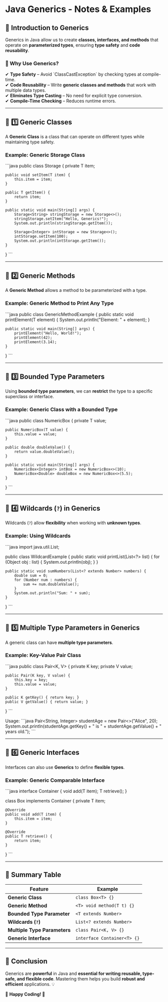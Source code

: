 
# Java Generics - Notes & Examples

## 📌 Introduction to Generics  
Generics in Java allow us to create **classes, interfaces, and methods** that operate on **parameterized types**, ensuring **type safety** and **code reusability**.  

### 🔹 Why Use Generics?  
✔ **Type Safety** – Avoid \`ClassCastException\` by checking types at compile-time.  
✔ **Code Reusability** – Write **generic classes and methods** that work with multiple data types.  
✔ **Eliminates Type Casting** – No need for explicit type conversion.  
✔ **Compile-Time Checking** – Reduces runtime errors.  

---

## 📌 1️⃣ Generic Classes  
A **Generic Class** is a class that can operate on different types while maintaining type safety.  

### Example: Generic Storage Class  
\`\`\`java
public class Storage<T> {
    private T item;

    public void setItem(T item) {
        this.item = item;
    }

    public T getItem() {
        return item;
    }

    public static void main(String[] args) {
        Storage<String> stringStorage = new Storage<>();
        stringStorage.setItem("Hello, Generics!");
        System.out.println(stringStorage.getItem());

        Storage<Integer> intStorage = new Storage<>();
        intStorage.setItem(100);
        System.out.println(intStorage.getItem());
    }
}
\`\`\`

---

## 📌 2️⃣ Generic Methods  
A **Generic Method** allows a method to be parameterized with a type.  

### Example: Generic Method to Print Any Type  
\`\`\`java
public class GenericMethodExample {
    public static <T> void printElement(T element) {
        System.out.println("Element: " + element);
    }

    public static void main(String[] args) {
        printElement("Hello, World!");
        printElement(42);
        printElement(3.14);
    }
}
\`\`\`

---

## 📌 3️⃣ Bounded Type Parameters  
Using **bounded type parameters**, we can **restrict** the type to a specific superclass or interface.  

### Example: Generic Class with a Bounded Type  
\`\`\`java
public class NumericBox<T extends Number> {
    private T value;

    public NumericBox(T value) {
        this.value = value;
    }

    public double doubleValue() {
        return value.doubleValue();
    }

    public static void main(String[] args) {
        NumericBox<Integer> intBox = new NumericBox<>(10);
        NumericBox<Double> doubleBox = new NumericBox<>(5.5);
    }
}
\`\`\`

---

## 📌 4️⃣ Wildcards (`?`) in Generics  
Wildcards (`?`) allow **flexibility** when working with **unknown types**.  

### Example: Using Wildcards  
\`\`\`java
import java.util.List;

public class WildcardExample {
    public static void printList(List<?> list) {
        for (Object obj : list) {
            System.out.println(obj);
        }
    }

    public static void sumNumbers(List<? extends Number> numbers) {
        double sum = 0;
        for (Number num : numbers) {
            sum += num.doubleValue();
        }
        System.out.println("Sum: " + sum);
    }
}
\`\`\`

---

## 📌 5️⃣ Multiple Type Parameters in Generics  
A generic class can have **multiple type parameters**.  

### Example: Key-Value Pair Class  
\`\`\`java
public class Pair<K, V> {
    private K key;
    private V value;

    public Pair(K key, V value) {
        this.key = key;
        this.value = value;
    }

    public K getKey() { return key; }
    public V getValue() { return value; }
}
\`\`\`

Usage:
\`\`\`java
Pair<String, Integer> studentAge = new Pair<>("Alice", 20);
System.out.println(studentAge.getKey() + " is " + studentAge.getValue() + " years old.");
\`\`\`

---

## 📌 6️⃣ Generic Interfaces  
Interfaces can also use **Generics** to define **flexible types**.  

### Example: Generic Comparable Interface  
\`\`\`java
interface Container<T> {
    void add(T item);
    T retrieve();
}

class Box<T> implements Container<T> {
    private T item;

    @Override
    public void add(T item) {
        this.item = item;
    }

    @Override
    public T retrieve() {
        return item;
    }
}
\`\`\`

---

## 📌 Summary Table  
| Feature | Example |  
|---------|---------|  
| **Generic Class** | `class Box<T> {}` |  
| **Generic Method** | `<T> void method(T t) {}` |  
| **Bounded Type Parameter** | `<T extends Number>` |  
| **Wildcards (`?`)** | `List<? extends Number>` |  
| **Multiple Type Parameters** | `class Pair<K, V> {}` |  
| **Generic Interface** | `interface Container<T> {}` |  

---

## 🚀 Conclusion  
Generics are **powerful** in Java and **essential for writing reusable, type-safe, and flexible code**. Mastering them helps you build **robust and efficient** applications. 💡  

📌 **Happy Coding! 🚀**  

